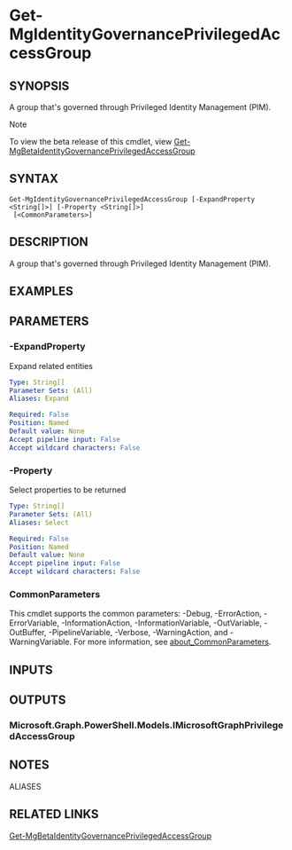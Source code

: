 ﻿---
external help file: Microsoft.Graph.Identity.Governance-help.xml
Module Name: Microsoft.Graph.Identity.Governance
online version: https://learn.microsoft.com/powershell/module/microsoft.graph.identity.governance/get-mgidentitygovernanceprivilegedaccessgroup
schema: 2.0.0
---

# Get-MgIdentityGovernancePrivilegedAccessGroup

## SYNOPSIS
A group that's governed through Privileged Identity Management (PIM).

> [!NOTE]
> To view the beta release of this cmdlet, view [Get-MgBetaIdentityGovernancePrivilegedAccessGroup](/powershell/module/Microsoft.Graph.Beta.Identity.Governance/Get-MgBetaIdentityGovernancePrivilegedAccessGroup?view=graph-powershell-beta)

## SYNTAX

```
Get-MgIdentityGovernancePrivilegedAccessGroup [-ExpandProperty <String[]>] [-Property <String[]>]
 [<CommonParameters>]
```

## DESCRIPTION
A group that's governed through Privileged Identity Management (PIM).

## EXAMPLES

## PARAMETERS

### -ExpandProperty
Expand related entities

```yaml
Type: String[]
Parameter Sets: (All)
Aliases: Expand

Required: False
Position: Named
Default value: None
Accept pipeline input: False
Accept wildcard characters: False
```

### -Property
Select properties to be returned

```yaml
Type: String[]
Parameter Sets: (All)
Aliases: Select

Required: False
Position: Named
Default value: None
Accept pipeline input: False
Accept wildcard characters: False
```

### CommonParameters
This cmdlet supports the common parameters: -Debug, -ErrorAction, -ErrorVariable, -InformationAction, -InformationVariable, -OutVariable, -OutBuffer, -PipelineVariable, -Verbose, -WarningAction, and -WarningVariable. For more information, see [about_CommonParameters](http://go.microsoft.com/fwlink/?LinkID=113216).

## INPUTS

## OUTPUTS

### Microsoft.Graph.PowerShell.Models.IMicrosoftGraphPrivilegedAccessGroup
## NOTES

ALIASES

## RELATED LINKS

[Get-MgBetaIdentityGovernancePrivilegedAccessGroup](/powershell/module/Microsoft.Graph.Beta.Identity.Governance/Get-MgBetaIdentityGovernancePrivilegedAccessGroup?view=graph-powershell-beta)

